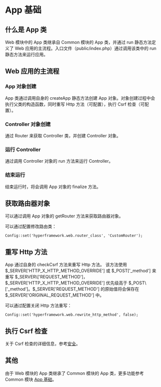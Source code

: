 # App 基础

## 什么是 App 类
Web 模块中的 App 类继承自 Common 模块的 App 类，并通过 run 静态方法定义了 Web 应用的主流程。入口文件（public/index.php）通过调用该类中的 run 静态方法来运行应用。

## Web 应用的主流程
### App 对象创建
App 类通过调用自身的 createApp 静态方法创建 App 对象。对象创建过程中会执行父类的构造函数，同时重写 Http 方法（可配置），执行 Csrf 检查（可配置）。

### Controller 对象创建
通过 Router 来获取 Controller 类，并创建 Controller 对象。

### 运行 Controller
通过调用 Controller 对象的 run 方法来运行 Controller。

### 结束运行
结束运行时，将会调用 App 对象的 finalize 方法。

## 获取路由器对象
可以通过调用 App 对象的 getRouter 方法来获取路由器对象。

可以通过配置修改路由类：
```.php
Config::set('hyperframework.web.router_class', 'CustomRouter');
```

## 重写 Http 方法
App 通过自身的 checkCsrf 方法来重写 Http 方法。 该方法使用 $_SERVER\['HTTP_X_HTTP_METHOD_OVERRIDE'] 或 $_POST\['_method'] 来重写 $_SERVER\['REQUEST_METHOD']，$_SERVER\['HTTP_X_HTTP_METHOD_OVERRIDE'] 优先级高于 $_POST\['_method']。$_SERVER\['REQUEST_METHOD'] 的原始值将会保存在 $_SERVER\['ORIGINAL_REQUEST_METHOD'] 中。

可以通过配置关闭 Http 方法重写：
```.php
Config::set('hyperframework.web.rewrite_http_method', false);
```

## 执行 Csrf 检查
关于 Csrf 检查的详细信息，参考[安全](/cn/manual/web/security)。

## 其他
由于 Web 模块的 App 类继承了 Common 模块的 App 类，更多功能参考 Common 模块 [App 基础](/cn/manual/common/app_basics)。
